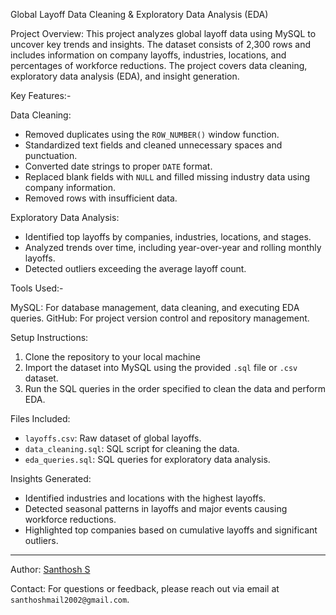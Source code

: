 Global Layoff Data Cleaning & Exploratory Data Analysis (EDA)

Project Overview:
This project analyzes global layoff data using MySQL to uncover key trends and insights. 
The dataset consists of 2,300 rows and includes information on company layoffs, industries, locations, and percentages of workforce reductions. 
The project covers data cleaning, exploratory data analysis (EDA), and insight generation.



Key Features:-

Data Cleaning:
* Removed duplicates using the `ROW_NUMBER()` window function.
* Standardized text fields and cleaned unnecessary spaces and punctuation.
* Converted date strings to proper `DATE` format.
* Replaced blank fields with `NULL` and filled missing industry data using company information.
* Removed rows with insufficient data.

Exploratory Data Analysis:
* Identified top layoffs by companies, industries, locations, and stages.
* Analyzed trends over time, including year-over-year and rolling monthly layoffs.
* Detected outliers exceeding the average layoff count.



Tools Used:-

MySQL: For database management, data cleaning, and executing EDA queries.
GitHub: For project version control and repository management.



Setup Instructions:

1. Clone the repository to your local machine
2. Import the dataset into MySQL using the provided `.sql` file or `.csv` dataset.
3. Run the SQL queries in the order specified to clean the data and perform EDA.



Files Included:

* `layoffs.csv`: Raw dataset of global layoffs.
* `data_cleaning.sql`: SQL script for cleaning the data.
* `eda_queries.sql`: SQL queries for exploratory data analysis.



Insights Generated:

* Identified industries and locations with the highest layoffs.
* Detected seasonal patterns in layoffs and major events causing workforce reductions.
* Highlighted top companies based on cumulative layoffs and significant outliers.



---

Author: [Santhosh S](https://github.com/santhoshs002)

Contact: For questions or feedback, please reach out via email at `santhoshmail2002@gmail.com`.
